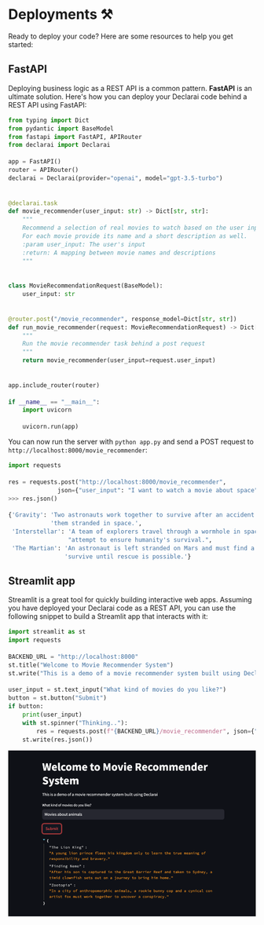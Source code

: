 # Deployments ⚒️
Ready to deploy your code? Here are some resources to help you get started:


## FastAPI
Deploying business logic as a REST API is a common pattern. **FastAPI** is an ultimate solution.
Here's how you can deploy your Declarai code behind a REST API using FastAPI:

```python
from typing import Dict
from pydantic import BaseModel
from fastapi import FastAPI, APIRouter
from declarai import Declarai

app = FastAPI()
router = APIRouter()
declarai = Declarai(provider="openai", model="gpt-3.5-turbo")


@declarai.task
def movie_recommender(user_input: str) -> Dict[str, str]:
    """
    Recommend a selection of real movies to watch based on the user input
    For each movie provide its name and a short description as well.
    :param user_input: The user's input
    :return: A mapping between movie names and descriptions
    """


class MovieRecommendationRequest(BaseModel):
    user_input: str


@router.post("/movie_recommender", response_model=Dict[str, str])
def run_movie_recommender(request: MovieRecommendationRequest) -> Dict[str, str]:
    """
    Run the movie recommender task behind a post request
    """
    return movie_recommender(user_input=request.user_input)


app.include_router(router)

if __name__ == "__main__":
    import uvicorn

    uvicorn.run(app)
```

You can now run the server with `python app.py` and send a POST request to `http://localhost:8000/movie_recommender`:


```python
import requests

res = requests.post("http://localhost:8000/movie_recommender",
              json={"user_input": "I want to watch a movie about space"})
>>> res.json()

{'Gravity': 'Two astronauts work together to survive after an accident leaves '
            'them stranded in space.',
 'Interstellar': 'A team of explorers travel through a wormhole in space in an '
                 "attempt to ensure humanity's survival.",
 'The Martian': 'An astronaut is left stranded on Mars and must find a way to '
                'survive until rescue is possible.'}

```

## Streamlit app
Streamlit is a great tool for quickly building interactive web apps.
Assuming you have deployed your Declarai code as a REST API, you can use the following snippet to build a Streamlit app that interacts with it:
```python
import streamlit as st
import requests

BACKEND_URL = "http://localhost:8000"
st.title("Welcome to Movie Recommender System")
st.write("This is a demo of a movie recommender system built using Declarai")

user_input = st.text_input("What kind of movies do you like?")
button = st.button("Submit")
if button:
    print(user_input)
    with st.spinner("Thinking.."):
        res = requests.post(f"{BACKEND_URL}/movie_recommender", json={"user_input": user_input})
    st.write(res.json())
```
![img.png](streamlit_img.png)


